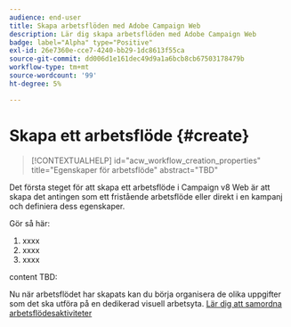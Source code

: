 ```yaml
---
audience: end-user
title: Skapa arbetsflöden med Adobe Campaign Web
description: Lär dig skapa arbetsflöden med Adobe Campaign Web
badge: label="Alpha" type="Positive"
exl-id: 26e7360e-cce7-4240-bb29-1dc8613f55ca
source-git-commit: dd006d1e161dec49d9a1a6bcb8cb67503178479b
workflow-type: tm+mt
source-wordcount: '99'
ht-degree: 5%

---
```



# Skapa ett arbetsflöde {#create}

>[!CONTEXTUALHELP]
>id="acw_workflow_creation_properties"
>title="Egenskaper för arbetsflöde"
>abstract="TBD"

Det första steget för att skapa ett arbetsflöde i Campaign v8 Web är att skapa det antingen som ett fristående arbetsflöde eller direkt i en kampanj och definiera dess egenskaper.

Gör så här:

1. xxxx
1. xxxx
1. xxxx

content TBD:

Nu när arbetsflödet har skapats kan du börja organisera de olika uppgifter som det ska utföra på en dedikerad visuell arbetsyta. [Lär dig att samordna arbetsflödesaktiviteter](build-workflow.md)
